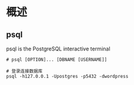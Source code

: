 # 概述


## psql

psql is the PostgreSQL interactive terminal

```shell
# psql [OPTION]... [DBNAME [USERNAME]]

# 登录连接数据库
psql -h127.0.0.1 -Upostgres -p5432 -dwordpress

```